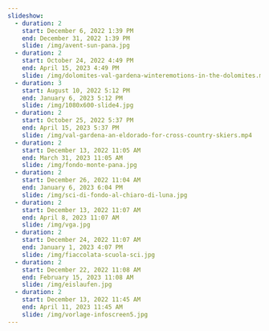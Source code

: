 ```yaml
---
slideshow:
  - duration: 2
    start: December 6, 2022 1:39 PM
    end: December 31, 2022 1:39 PM
    slide: /img/avent-sun-pana.jpg
  - duration: 2
    start: October 24, 2022 4:49 PM
    end: April 15, 2023 4:49 PM
    slide: /img/dolomites-val-gardena-winteremotions-in-the-dolomites.mp4
  - duration: 3
    start: August 10, 2022 5:12 PM
    end: January 6, 2023 5:12 PM
    slide: /img/1080x600-slide4.jpg
  - duration: 2
    start: October 25, 2022 5:37 PM
    end: April 15, 2023 5:37 PM
    slide: /img/val-gardena-an-eldorado-for-cross-country-skiers.mp4
  - duration: 2
    start: December 13, 2022 11:05 AM
    end: March 31, 2023 11:05 AM
    slide: /img/fondo-monte-pana.jpg
  - duration: 2
    start: December 26, 2022 11:04 AM
    end: January 6, 2023 6:04 PM
    slide: /img/sci-di-fondo-al-chiaro-di-luna.jpg
  - duration: 2
    start: December 13, 2022 11:07 AM
    end: April 8, 2023 11:07 AM
    slide: /img/vga.jpg
  - duration: 2
    start: December 24, 2022 11:07 AM
    end: January 1, 2023 4:07 PM
    slide: /img/fiaccolata-scuola-sci.jpg
  - duration: 2
    start: December 22, 2022 11:08 AM
    end: February 15, 2023 11:08 AM
    slide: /img/eislaufen.jpg
  - duration: 2
    start: December 13, 2022 11:45 AM
    end: April 11, 2023 11:45 AM
    slide: /img/vorlage-infoscreen5.jpg
---
```

